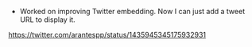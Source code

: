 - Worked on improving Twitter embedding. Now I can just add a tweet URL to display it.

https://twitter.com/arantespp/status/1435945345175932931
